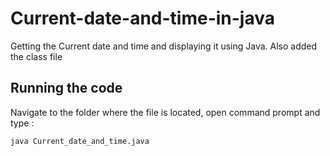 # Current-date-and-time-in-java
Getting the Current date and time and displaying it using Java. Also added the class file

Running the code
----------------
Navigate to the folder where the file is located, open command prompt and type :
```bash
java Current_date_and_time.java
```
